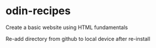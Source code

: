 # odin-recipes

Create a basic website using HTML fundamentals

Re-add directory from github to local device after re-install